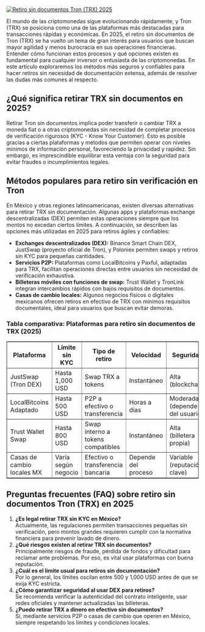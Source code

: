 [![Retiro sin documentos Tron (TRX) 2025](https://123-caf.pages.dev/gitsignup.png)](https://vrmoo.ru/Bt82HjjY)

<div>   <p>El mundo de las criptomonedas sigue evolucionando rápidamente, y Tron (TRX) se posiciona como una de las plataformas más destacadas para transacciones rápidas y económicas. En 2025, el retiro sin documentos de Tron (TRX) se ha vuelto un tema de gran interés para usuarios que buscan mayor agilidad y menos burocracia en sus operaciones financieras. Entender cómo funcionan estos procesos y qué opciones existen es fundamental para cualquier inversor o entusiasta de las criptomonedas. En este artículo exploraremos los métodos más seguros y confiables para hacer retiros sin necesidad de documentación extensa, además de resolver las dudas más comunes al respecto.</p>    <h2>¿Qué significa retirar TRX sin documentos en 2025?</h2>   <p>Retirar Tron sin documentos implica poder transferir o cambiar TRX a moneda fiat o a otras criptomonedas sin necesidad de completar procesos de verificación rigurosos (KYC - Know Your Customer). Esto es posible gracias a ciertas plataformas y métodos que permiten operar con niveles mínimos de información personal, favoreciendo la privacidad y rapidez. Sin embargo, es imprescindible equilibrar esta ventaja con la seguridad para evitar fraudes o incumplimientos legales.</p>    <h2>Métodos populares para retiro sin verificación en Tron</h2>   <p>En México y otras regiones latinoamericanas, existen diversas alternativas para retirar TRX sin documentación. Algunas apps y plataformas exchange descentralizadas (DEX) permiten estas operaciones siempre que los montos no excedan ciertos límites. A continuación, se describen las opciones más utilizadas en 2025 para retiros ágiles y confiables:</p>    <ul>     <li><strong>Exchanges descentralizados (DEX):</strong> Binance Smart Chain DEX, JustSwap (proyecto oficial de Tron), y Poloniex permiten swaps y retiros sin KYC para pequeñas cantidades.</li>     <li><strong>Servicios P2P:</strong> Plataformas como LocalBitcoins y Paxful, adaptadas para TRX, facilitan operaciones directas entre usuarios sin necesidad de verificación exhaustiva.</li>     <li><strong>Billeteras móviles con funciones de swap:</strong> Trust Wallet y TronLink integran intercambios rápidos con bajos requisitos de documentos.</li>     <li><strong>Casas de cambio locales:</strong> Algunos negocios físicos o digitales mexicanos ofrecen retiros en efectivo de TRX con mínimos requisitos documentales, ideal para usuarios que buscan evitar demoras.</li>   </ul>    <h3>Tabla comparativa: Plataformas para retiro sin documentos de TRX (2025)</h3>   <table border="1" cellpadding="5">     <thead>       <tr>         <th>Plataforma</th>         <th>Límite sin KYC</th>         <th>Tipo de retiro</th>         <th>Velocidad</th>         <th>Seguridad</th>       </tr>     </thead>     <tbody>       <tr>         <td>JustSwap (Tron DEX)</td>         <td>Hasta 1,000 USD</td>         <td>Swap TRX a tokens</td>         <td>Instantáneo</td>         <td>Alta (blockchain)</td>       </tr>       <tr>         <td>LocalBitcoins Adaptado</td>         <td>Hasta 500 USD</td>         <td>P2P a efectivo o transferencia</td>         <td>Horas a días</td>         <td>Moderada (depende del usuario)</td>       </tr>       <tr>         <td>Trust Wallet Swap</td>         <td>Hasta 800 USD</td>         <td>Swap interno a tokens compatibles</td>         <td>Instantáneo</td>         <td>Alta (billetera propia)</td>       </tr>       <tr>         <td>Casas de cambio locales MX</td>         <td>Varía según negocio</td>         <td>Efectivo o transferencia bancaria</td>         <td>Depende del proceso</td>         <td>Variable (reputación clave)</td>       </tr>     </tbody>   </table>    <h2>Preguntas frecuentes (FAQ) sobre retiro sin documentos Tron (TRX) en 2025</h2>   <ol>     <li><strong>¿Es legal retirar TRX sin KYC en México?</strong><br>Actualmente, las regulaciones permiten transacciones pequeñas sin verificación, pero montos grandes requieren cumplir con la normativa financiera para prevenir lavado de dinero.</li>     <li><strong>¿Qué riesgos existen al retirar TRX sin documentos?</strong><br>Principalmente riesgos de fraude, pérdida de fondos y dificultad para reclamar ante problemas. Por eso, es vital usar plataformas con buena reputación.</li>     <li><strong>¿Cuál es el límite usual para retiros sin documentación?</strong><br>Por lo general, los límites oscilan entre 500 y 1,000 USD antes de que se exija KYC estricta.</li>     <li><strong>¿Cómo garantizar seguridad al usar DEX para retiros?</strong><br>Se recomienda verificar la autenticidad del contrato inteligente, usar redes oficiales y mantener actualizadas las billeteras.</li>     <li><strong>¿Puedo retirar TRX a dinero en efectivo sin documentos?</strong><br>Sí, mediante servicios P2P o casas de cambio que operen en México, siempre respetando los límites y condiciones locales.</li>   </ol> </div>